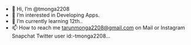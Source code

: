 - 👋 Hi, I’m @tmonga2208
- 👀 I’m interested in Developing Apps.
- 🌱 I’m currently learning 12th..
- 📫 How to reach me tarunmonga2208@gmail.com on Mail or Instagram Snapchat Twitter user id:-tmonga2208...

<!---
tmonga2208/tmonga2208 is a ✨ special ✨ repository because its `README.md` (this file) appears on your GitHub profile.
You can click the Preview link to take a look at your changes.
--->

